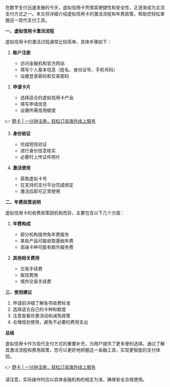 在数字支付迅速发展的今天，虚拟信用卡凭借其便捷性和安全性，正逐渐成为主流支付方式之一。本文将详细介绍虚拟信用卡的激活流程和年费政策，帮助您轻松掌握这一现代支付工具。

**一、虚拟信用卡激活流程**

虚拟信用卡的激活过程通常比较简单，具体步骤如下：

1. **账户注册**
   - 访问金融机构官方网站
   - 填写个人基本信息（姓名、身份证号、手机号码）
   - 设置登录密码和交易密码

2. **申请卡片**
   - 选择适合的虚拟信用卡产品
   - 填写申请信息
   - 设置所需信用额度

👉 [野卡 | 一分钟注册，轻松订阅海外线上服务](https://bit.ly/bewildcard)

3. **身份验证**
   - 完成短信验证
   - 进行身份信息核实
   - 必要时上传证件照片

4. **激活使用**
   - 获取虚拟卡号
   - 在支持的支付平台完成绑定
   - 激活后即可正常使用

**二、年费政策说明**

虚拟信用卡的收费政策因机构而异，主要包含以下几个方面：

1. **年费构成**
   - 部分机构提供免年费服务
   - 某些产品可能收取基础年费
   - 高端卡种可能有额外服务费

2. **其他相关费用**
   - 交易手续费
   - 取现费用
   - 境外交易手续费

**三、使用建议**

1. 申请前详细了解各项收费标准
2. 选择适合自己的卡种和额度
3. 注意查看优惠活动和减免政策
4. 合理规划使用，避免不必要的费用支出

**总结**

虚拟信用卡作为现代支付方式的重要补充，为用户提供了更多便利选择。通过了解其激活流程和费用政策，您可以更好地把握这一金融工具，实现更智能的支付体验。

👉 [野卡 | 一分钟注册，轻松订阅海外线上服务](https://bit.ly/bewildcard)

请注意，实际操作时应以具体金融机构的规定为准，确保安全合规使用。